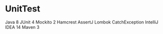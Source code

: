 # UnitTest

Java 8
JUnit 4
Mockito 2
Hamcrest
AssertJ
Lombok
CatchException
IntelliJ IDEA 14
Maven 3
